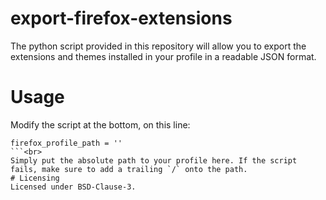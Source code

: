 # export-firefox-extensions
The python script provided in this repository will allow you to export the extensions and themes installed in your profile in a readable JSON format.
# Usage
Modify the script at the bottom, on this line:<br>
```
firefox_profile_path = ''
```<br>
Simply put the absolute path to your profile here. If the script fails, make sure to add a trailing `/` onto the path.
# Licensing
Licensed under BSD-Clause-3.
